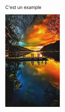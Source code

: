 
C'est un example

![image d'un paysage](téléchargement.jpg)

<script type="text/javascript"> 
// <![CDATA[ 
var colour="#255, 102, 179";
var sparkles=100; 
/**************************** 
* Tinkerbell Magic Sparkle * 
* (c) 2005 mf2fm web-design * 
* http://www.mf2fm.co.uk/rv * 
* DON'T EDIT BELOW THIS BOX * 
* topcode adapté * 
****************************/ 
var x=ox=400; 
var y=oy=300; 
var swide=800; 
var shigh=600; 
var sleft=sdown=0; 
var tiny=new Array(); 
var star=new Array(); 
var starv=new Array(); 
var starx=new Array(); 
var stary=new Array(); 
var tinyx=new Array(); 
var tinyy=new Array(); 
var tinyv=new Array(); 
window.onload=function() { if (document.getElementById) { 
var i, rats, rlef, rdow; 
for (var i=0; i<sparkles; i++) { 
var rats=createDiv(3, 3); 
rats.style.visibility="hidden"; 
document.body.appendChild(tiny[i]=rats); 
starv[i]=0; 
tinyv[i]=0; 
var rats=createDiv(5, 5); 
rats.style.backgroundColor="transparent"; 
rats.style.visibility="hidden"; 
var rlef=createDiv(1, 5); 
var rdow=createDiv(5, 1); 
rats.appendChild(rlef); 
rats.appendChild(rdow); 
rlef.style.top="2px"; 
rlef.style.left="0px"; 
rdow.style.top="0px"; 
rdow.style.left="2px"; 
document.body.appendChild(star[i]=rats); 
} 
set_width(); 
sparkle(); 
}} 
function sparkle() { 
var c; 
if (x!=ox || y!=oy) { 
ox=x; 
oy=y; 
for (c=0; c<sparkles; c++) if (!starv[c]) { 
star[c].style.left=(starx[c]=x)+"px"; 
star[c].style.top=(stary[c]=y)+"px"; 
star[c].style.clip="rect(0px, 5px, 5px, 0px)"; 
star[c].style.visibility="visible"; 
starv[c]=50; 
break; 
} 
} 
for (c=0; c<sparkles; c++) { 
if (starv[c]) update_star(c); 
if (tinyv[c]) update_tiny(c); 
} 
setTimeout("sparkle()", 40); 
} 
function update_star(i) { 
if (--starv[i]==25) star[i].style.clip="rect(1px, 4px, 4px, 1px)"; 
if (starv[i]) { 
stary[i]+=1+Math.random()*3; 
if (stary[i]<shigh+sdown) { 
star[i].style.top=stary[i]+"px"; 
starx[i]+=(i%5-2)/5; 
star[i].style.left=starx[i]+"px"; 
} 
else { 
star[i].style.visibility="hidden"; 
starv[i]=0; 
return; 
} 
} 
else { 
tinyv[i]=50; 
tiny[i].style.top=(tinyy[i]=stary[i])+"px"; 
tiny[i].style.left=(tinyx[i]=starx[i])+"px"; 
tiny[i].style.width="2px"; 
tiny[i].style.height="2px"; 
star[i].style.visibility="hidden"; 
tiny[i].style.visibility="visible" 
} 
} 
function update_tiny(i) { 
if (--tinyv[i]==25) { 
tiny[i].style.width="1px"; 
tiny[i].style.height="1px"; 
} 
if (tinyv[i]) { 
tinyy[i]+=1+Math.random()*3; 
if (tinyy[i]<shigh+sdown) { 
tiny[i].style.top=tinyy[i]+"px"; 
tinyx[i]+=(i%5-2)/5; 
tiny[i].style.left=tinyx[i]+"px"; 
} 
else { 
tiny[i].style.visibility="hidden"; 
tinyv[i]=0; 
return; 
} 
} 
else tiny[i].style.visibility="hidden"; 
} 
document.onmousemove=mouse; 
function mouse(e) { 
set_scroll(); 
y=(e)?e.pageY:event.y+sdown; 
x=(e)?e.pageX:event.x+sleft; 
} 
function set_scroll() { 
if (typeof(self.pageYOffset)=="number") { 
sdown=self.pageYOffset; 
sleft=self.pageXOffset; 
} 
else if (document.body.scrollTop || document.body.scrollLeft) { 
sdown=document.body.scrollTop; 
sleft=document.body.scrollLeft; 
} 
else if (document.documentElement && (document.documentElement.scrollTop || document.documentElement.scrollLeft)) { 
sleft=document.documentElement.scrollLeft; 
sdown=document.documentElement.scrollTop; 
} 
else { 
sdown=0; 
sleft=0; 
} 
} 
window.onresize=set_width; 
function set_width() { 
if (typeof(self.innerWidth)=="number") { 
swide=self.innerWidth; 
shigh=self.innerHeight; 
} 
else if (document.documentElement && document.documentElement.clientWidth) { 
swide=document.documentElement.clientWidth; 
shigh=document.documentElement.clientHeight; 
} 
else if (document.body.clientWidth) { 
swide=document.body.clientWidth; 
shigh=document.body.clientHeight; 
} 
} 
function createDiv(height, width) { 
var div=document.createElement("div"); 
div.style.position="absolute"; 
div.style.height=height+"px"; 
div.style.width=width+"px"; 
div.style.overflow="hidden"; 
div.style.backgroundColor=colour; 
return (div); 
} 
// ]]> 
</script> 
